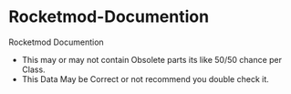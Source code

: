 # Rocketmod-Documention
Rocketmod Documention

- This may or may not contain Obsolete parts its like 50/50 chance per Class.
- This Data May be Correct or not recommend you double check it.
